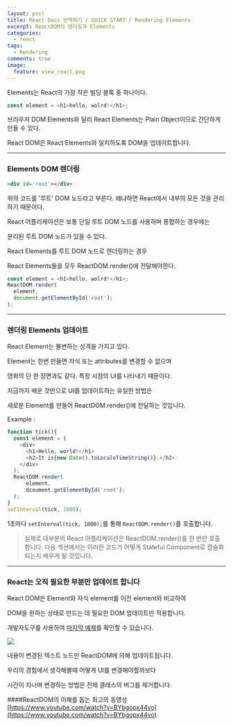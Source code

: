 ```yaml
---
layout: post
title: React Docs 번역하기 / QUICK START / Rendering Elements
excerpt: ReactDOM의 렌더링과 Elements 
categories:
  - react
tags:
  - Rendering
comments: true
image:
  feature: view_react.png
---
```


Elements는 React의 가장 작은 빌딩 블록 중 하나이다.

```javascript
const element = <h1>hello, wolrd!</h1>;
```

브라우저 DOM Elements와 달리 React Elements는 Plain Object이므로 간단하게 만들 수 있다.

React DOM은 React Elements와 일치하도록 DOM을 업데이트합니다.

--------------------------------------------------------------------------------

### Elements DOM 렌더링

```html
<div id='root'></div>
```

위의 코드를 '루트' DOM 노드라고 부른다. 왜냐하면 React에서 내부의 모든 것을 관리하기 때문이다.

React 어플리케이션은 보통 단일 루트 DOM 노드를 사용하며 통합하는 경우에는

분리된 루트 DOM 노드가 있을 수 있다.

React Elements를 루트 DOM 노드로 렌더링하는 경우

React Elements들을 모두 ReactDOM.render()에 전달해야한다.

```javascript
const element = <h1>hello, wolrd!</h1>;
ReactDOM.render(
  element,
  document.getElementById('root');
);
```

--------------------------------------------------------------------------------

### 렌더링 Elements 업데이트

React Element는 불변하는 성격을 가지고 있다.

Element는 한번 만들면 자식 또는 attributes를 변경할 수 없으며

영화의 단 한 장면과도 같다. 특정 시점의 UI를 나타내기 때문이다.

지금까지 배운 것만으로 UI를 업데이트하는 유일한 방법은

새로운 Element를 만들어 ReactDOM.render()에 전달하는 것입니다.

Example :

```javascript
function tick(){
  const element = (
    <div>
      <h1>Hello, world!</h1>
      <h2>It is{new Date().toLocaleTimeString()}.</h2>
    </div>
  );
  ReactDOM.render(
	  element,
	  dcoument.getElementById('root');
  );
}
setInterval(tick, 1000);
```
1초마다 `setInterval(tick, 1000);`를 통해 `ReactDOM.render()`를 호출합니다.

>실제로 대부분의 React 어플리케이션은 ReactDOM.render()를 한 번만 호출합니다.
>다음 섹션에서는 이러한 코드가 어떻게 Stateful Component로 캡슐화되는지 배우게 될 것입니다.

---
### React는 오직 필요한 부분만 업데이트 합니다

React DOM은 Element와 자식 element를 이전 element와 비교하여

DOM을 원하는 상태로 만드는 데 필요한 DOM 업데이트만 적용합니다.

개발자도구를 사용하여 [마지막 예제](http://codepen.io/gaearon/pen/gwoJZk?editors=0010)를 확인할 수 있습니다.

![](https://facebook.github.io/react/img/docs/granular-dom-updates.gif)

내용이 변경된 텍스트 노드만 ReactDOM에 의해 업데이트됩니다.


우리의 경험에서 생각해볼때 어떻게 UI를 변경해야할까보다

시간이 지나며 변경하는 방법은 전체 클래스의 버그를 제거합니다.



####ReactDOM의 이해를 돕는 최고의 동영상
[https://www.youtube.com/watch?v=BYbgopx44vo](https://www.youtube.com/watch?v=BYbgopx44vo)
